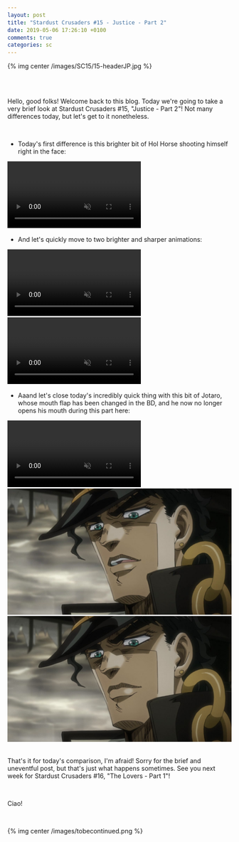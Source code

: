 ```yaml
---
layout: post
title: "Stardust Crusaders #15 - Justice - Part 2"
date: 2019-05-06 17:26:10 +0100
comments: true
categories: sc
---
```


{% img center /images/SC15/15-headerJP.jpg %}
<!-- more -->

<br>
<br>

Hello, good folks! Welcome back to this blog. Today we're going to take a very brief look at Stardust Crusaders #15, "Justice - Part 2"! Not many differences today, but let's get to it nonetheless.

<br>

- Today's first difference is this brighter bit of Hol Horse shooting himself right in the face:

<video class='center' muted nocontrols autoplay playsinline loop preload='auto'>
  <source src="./../videos/SC15/01 - hol horse.webm" type='video/webm; codecs="vp8, vorbis"'>
  <source src="./../videos/SC15/01 - hol horse.mp4" type='video/mp4; codecs=avc1.42E01E,mp4a.40.2'>
</video>

- And let's quickly move to two brighter and sharper animations:

<video class='center' muted nocontrols autoplay playsinline loop preload='auto'>
  <source src="./../videos/SC15/02 - bns1.webm" type='video/webm; codecs="vp8, vorbis"'>
  <source src="./../videos/SC15/02 - bns1.mp4" type='video/mp4; codecs=avc1.42E01E,mp4a.40.2'>
</video>

<video class='center' muted nocontrols autoplay playsinline loop preload='auto'>
  <source src="./../videos/SC15/03 - bns2.webm" type='video/webm; codecs="vp8, vorbis"'>
  <source src="./../videos/SC15/03 - bns2.mp4" type='video/mp4; codecs=avc1.42E01E,mp4a.40.2'>
</video>

- Aaand let's close today's incredibly quick thing with this bit of Jotaro, whose mouth flap has been changed in the BD, and he now no longer opens his mouth during this part here:

<video class='center' muted nocontrols autoplay playsinline loop preload='auto'>
  <source src="./../videos/SC15/04 - mouth flap.webm" type='video/webm; codecs="vp8, vorbis"'>
  <source src="./../videos/SC15/04 - mouth flap.mp4" type='video/mp4; codecs=avc1.42E01E,mp4a.40.2'>
</video>

<div id="container1" class="twentytwenty-container">
 <img src="./../images/SC15/tv-27280.jpg" />
 <img src="./../images/SC15/bd-27280.jpg" />
</div>

<br>

That's it for today's comparison, I'm afraid! Sorry for the brief and uneventful post, but that's just what happens sometimes. See you next week for Stardust Crusaders #16, "The Lovers - Part 1"!

<br>

Ciao!

<br>

{% img center /images/tobecontinued.png %}